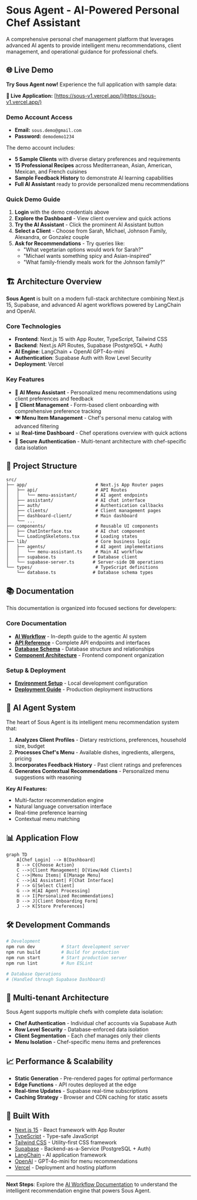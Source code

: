 # Sous Agent - AI-Powered Personal Chef Assistant

A comprehensive personal chef management platform that leverages advanced AI agents to provide intelligent menu recommendations, client management, and operational guidance for professional chefs.

## 🌐 Live Demo

**Try Sous Agent now!** Experience the full application with sample data:

**🚀 Live Application:** [https://sous-v1.vercel.app/](https://sous-v1.vercel.app/)

### Demo Account Access
- **Email:** `sous.demo@gmail.com`
- **Password:** `demodemo1234`

The demo account includes:
- **5 Sample Clients** with diverse dietary preferences and requirements
- **15 Professional Recipes** across Mediterranean, Asian, American, Mexican, and French cuisines  
- **Sample Feedback History** to demonstrate AI learning capabilities
- **Full AI Assistant** ready to provide personalized menu recommendations

### Quick Demo Guide
1. **Login** with the demo credentials above
2. **Explore the Dashboard** - View client overview and quick actions
3. **Try the AI Assistant** - Click the prominent AI Assistant button
4. **Select a Client** - Choose from Sarah, Michael, Johnson Family, Alexandra, or Gonzalez couple
5. **Ask for Recommendations** - Try queries like:
   - "What vegetarian options would work for Sarah?"
   - "Michael wants something spicy and Asian-inspired"
   - "What family-friendly meals work for the Johnson family?"

## 🏗️ Architecture Overview

**Sous Agent** is built on a modern full-stack architecture combining Next.js 15, Supabase, and advanced AI agent workflows powered by LangChain and OpenAI.

### Core Technologies
- **Frontend**: Next.js 15 with App Router, TypeScript, Tailwind CSS
- **Backend**: Next.js API Routes, Supabase (PostgreSQL + Auth)
- **AI Engine**: LangChain + OpenAI GPT-4o-mini
- **Authentication**: Supabase Auth with Row Level Security
- **Deployment**: Vercel

### Key Features
- 🤖 **AI Menu Assistant** - Personalized menu recommendations using client preferences and feedback
- 👥 **Client Management** - Form-based client onboarding with comprehensive preference tracking
- 🍽️ **Menu Item Management** - Chef's personal menu catalog with advanced filtering
- 📊 **Real-time Dashboard** - Chef operations overview with quick actions
- 🔐 **Secure Authentication** - Multi-tenant architecture with chef-specific data isolation

## 📁 Project Structure

```
src/
├── app/                          # Next.js App Router pages
│   ├── api/                      # API Routes
│   │   └── menu-assistant/       # AI agent endpoints
│   ├── assistant/                # AI chat interface
│   ├── auth/                     # Authentication callbacks
│   ├── clients/                  # Client management pages
│   ├── dashboard-client/         # Main dashboard
│   └── ...
├── components/                   # Reusable UI components
│   ├── ChatInterface.tsx         # AI chat component
│   └── LoadingSkeletons.tsx      # Loading states
├── lib/                          # Core business logic
│   ├── agents/                   # AI agent implementations
│   │   └── menu-assistant.ts     # Main AI workflow
│   ├── supabase.ts              # Database client
│   └── supabase-server.ts       # Server-side DB operations
└── types/                        # TypeScript definitions
    └── database.ts              # Database schema types
```

## 📚 Documentation

This documentation is organized into focused sections for developers:

### Core Documentation
- **[AI Workflow](./docs/ai-workflow.md)** - In-depth guide to the agentic AI system
- **[API Reference](./docs/api-reference.md)** - Complete API endpoints and interfaces
- **[Database Schema](./docs/database-schema.md)** - Database structure and relationships
- **[Component Architecture](./docs/components.md)** - Frontend component organization

### Setup & Deployment
- **[Environment Setup](./docs/environment-setup.md)** - Local development configuration
- **[Deployment Guide](./docs/deployment.md)** - Production deployment instructions

## 🧠 AI Agent System

The heart of Sous Agent is its intelligent menu recommendation system that:

1. **Analyzes Client Profiles** - Dietary restrictions, preferences, household size, budget
2. **Processes Chef's Menu** - Available dishes, ingredients, allergens, pricing
3. **Incorporates Feedback History** - Past client ratings and preferences
4. **Generates Contextual Recommendations** - Personalized menu suggestions with reasoning

**Key AI Features:**
- Multi-factor recommendation engine
- Natural language conversation interface
- Real-time preference learning
- Contextual menu matching

## 📊 Application Flow

```mermaid
graph TD
    A[Chef Login] --> B[Dashboard]
    B --> C{Choose Action}
    C -->|Client Management| D[View/Add Clients]
    C -->|Menu Items| E[Manage Menu]
    C -->|AI Assistant| F[Chat Interface]
    F --> G[Select Client]
    G --> H[AI Agent Processing]
    H --> I[Personalized Recommendations]
    D --> J[Client Onboarding Form]
    J --> K[Store Preferences]
```

## 🛠️ Development Commands

```bash
# Development
npm run dev          # Start development server
npm run build        # Build for production
npm run start        # Start production server
npm run lint         # Run ESLint

# Database Operations
# (Handled through Supabase Dashboard)
```

## 🏢 Multi-tenant Architecture

Sous Agent supports multiple chefs with complete data isolation:
- **Chef Authentication** - Individual chef accounts via Supabase Auth
- **Row Level Security** - Database-enforced data isolation
- **Client Segmentation** - Each chef manages only their clients
- **Menu Isolation** - Chef-specific menu items and preferences

## 📈 Performance & Scalability

- **Static Generation** - Pre-rendered pages for optimal performance
- **Edge Functions** - API routes deployed at the edge
- **Real-time Updates** - Supabase real-time subscriptions
- **Caching Strategy** - Browser and CDN caching for static assets

## 🔧 Built With

- [Next.js 15](https://nextjs.org/) - React framework with App Router
- [TypeScript](https://www.typescriptlang.org/) - Type-safe JavaScript
- [Tailwind CSS](https://tailwindcss.com/) - Utility-first CSS framework
- [Supabase](https://supabase.com/) - Backend-as-a-Service (PostgreSQL + Auth)
- [LangChain](https://langchain.dev/) - AI application framework
- [OpenAI](https://openai.com/) - GPT-4o-mini for menu recommendations
- [Vercel](https://vercel.com/) - Deployment and hosting platform

---

**Next Steps**: Explore the [AI Workflow Documentation](./docs/ai-workflow.md) to understand the intelligent recommendation engine that powers Sous Agent.